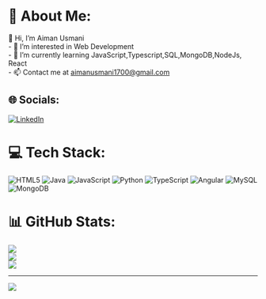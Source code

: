 # 💫 About Me:
👋 Hi, I’m Aiman Usmani<br>- 👀 I’m interested in Web Development<br>- 🌱 I’m currently learning JavaScript,Typescript,SQL,MongoDB,NodeJs, React<br>- 📫 Contact me at aimanusmani1700@gmail.com


## 🌐 Socials:
[![LinkedIn](https://img.shields.io/badge/LinkedIn-%230077B5.svg?logo=linkedin&logoColor=white)](https://linkedin.com/in/https://www.linkedin.com/in/aiman-usmani/) 

# 💻 Tech Stack:
![HTML5](https://img.shields.io/badge/html5-%23E34F26.svg?style=for-the-badge&logo=html5&logoColor=white) ![Java](https://img.shields.io/badge/java-%23ED8B00.svg?style=for-the-badge&logo=openjdk&logoColor=white) ![JavaScript](https://img.shields.io/badge/javascript-%23323330.svg?style=for-the-badge&logo=javascript&logoColor=%23F7DF1E) ![Python](https://img.shields.io/badge/python-3670A0?style=for-the-badge&logo=python&logoColor=ffdd54) ![TypeScript](https://img.shields.io/badge/typescript-%23007ACC.svg?style=for-the-badge&logo=typescript&logoColor=white) ![Angular](https://img.shields.io/badge/angular-%23DD0031.svg?style=for-the-badge&logo=angular&logoColor=white) ![MySQL](https://img.shields.io/badge/mysql-4479A1.svg?style=for-the-badge&logo=mysql&logoColor=white) ![MongoDB](https://img.shields.io/badge/MongoDB-%234ea94b.svg?style=for-the-badge&logo=mongodb&logoColor=white)
# 📊 GitHub Stats:
![](https://github-readme-stats.vercel.app/api?username=aimanusmani17&theme=dark&hide_border=false&include_all_commits=false&count_private=false)<br/>
![](https://github-readme-streak-stats.herokuapp.com/?user=aimanusmani17&theme=dark&hide_border=false)<br/>
![](https://github-readme-stats.vercel.app/api/top-langs/?username=aimanusmani17&theme=dark&hide_border=false&include_all_commits=false&count_private=false&layout=compact)

---
[![](https://visitcount.itsvg.in/api?id=aimanusmani17&icon=0&color=0)](https://visitcount.itsvg.in)

<!-- Proudly created with GPRM ( https://gprm.itsvg.in ) -->
